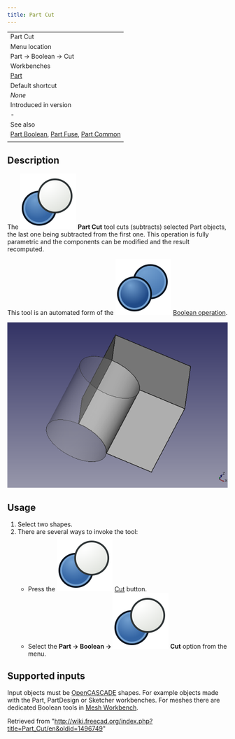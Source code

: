 ```yaml
---
title: Part Cut
---
```


|                                                                                                                              |
| ---------------------------------------------------------------------------------------------------------------------------- |
| Part Cut                                                                                                                     |
| Menu location                                                                                                                |
| Part → Boolean → Cut                                                                                                         |
| Workbenches                                                                                                                  |
| [Part](/Part_Workbench "Part Workbench")                                                                                     |
| Default shortcut                                                                                                             |
| _None_                                                                                                                       |
| Introduced in version                                                                                                        |
| -                                                                                                                            |
| See also                                                                                                                     |
| [Part Boolean](/Part_Boolean "Part Boolean"), [Part Fuse](/Part_Fuse "Part Fuse"), [Part Common](/Part_Common "Part Common") |
|                                                                                                                              |

## Description

The ![](/src/assets/images/Part_Cut.svg) **Part Cut** tool cuts (subtracts) selected Part objects, the last one being subtracted from the first one. This operation is fully parametric and the components can be modified and the result recomputed.

This tool is an automated form of the ![](/src/assets/images/Part_Boolean.svg) [Boolean operation](/Part_Boolean "Part Boolean").

![](/src/assets/images/Part_Cut_01.png)

## Usage

1. Select two shapes.
2. There are several ways to invoke the tool:
   - Press the ![](/src/assets/images/Part_Cut.svg) [Cut](/Part_Cut "Part Cut") button.
   - Select the **Part → Boolean → ![](/src/assets/images/Part_Cut.svg) Cut** option from the menu.

## Supported inputs

Input objects must be [OpenCASCADE](/OpenCASCADE "OpenCASCADE") shapes. For example objects made with the Part, PartDesign or Sketcher workbenches. For meshes there are dedicated Boolean tools in [Mesh Workbench](/Mesh_Workbench "Mesh Workbench").

Retrieved from "<http://wiki.freecad.org/index.php?title=Part_Cut/en&oldid=1496749>"
